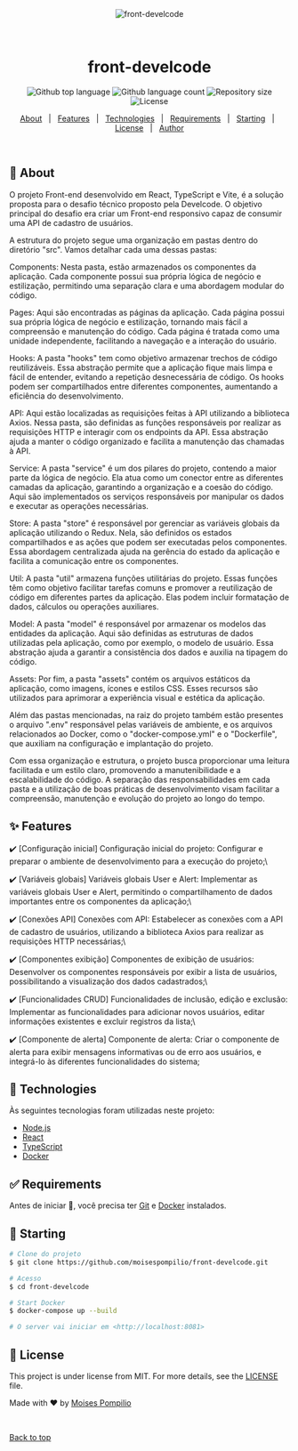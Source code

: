 <div align="center" id="top"> 
  <img src="./.github/app.gif" alt="front-develcode" />

  &#xa0;

</div>

<h1 align="center">front-develcode</h1>

<p align="center">
  <img alt="Github top language" src="https://img.shields.io/github/languages/top/moisespompilio/front-develcode?color=56BEB8">

  <img alt="Github language count" src="https://img.shields.io/github/languages/count/moisespompilio/front-develcode?color=56BEB8">

  <img alt="Repository size" src="https://img.shields.io/github/repo-size/moisespompilio/front-develcode?color=56BEB8">

  <img alt="License" src="https://img.shields.io/github/license/moisespompilio/front-develcode?color=56BEB8">

</p>

<!-- Status -->

<!-- <h4 align="center"> 
	🚧  front-develcode 🚀 Under construction...  🚧
</h4> 

<hr> -->

<p align="center">
  <a href="#dart-about">About</a> &#xa0; | &#xa0; 
  <a href="#sparkles-features">Features</a> &#xa0; | &#xa0;
  <a href="#rocket-technologies">Technologies</a> &#xa0; | &#xa0;
  <a href="#white_check_mark-requirements">Requirements</a> &#xa0; | &#xa0;
  <a href="#checkered_flag-starting">Starting</a> &#xa0; | &#xa0;
  <a href="#memo-license">License</a> &#xa0; | &#xa0;
  <a href="https://github.com/moisespompilio" target="_blank">Author</a>
</p>

<br>

## :dart: About ##

O projeto Front-end desenvolvido em React, TypeScript e Vite, é a solução proposta para o desafio técnico proposto pela Develcode. O objetivo principal do desafio era criar um Front-end responsivo capaz de consumir uma API de cadastro de usuários.

A estrutura do projeto segue uma organização em pastas dentro do diretório "src". Vamos detalhar cada uma dessas pastas:

Components: Nesta pasta, estão armazenados os componentes da aplicação. Cada componente possui sua própria lógica de negócio e estilização, permitindo uma separação clara e uma abordagem modular do código.

Pages: Aqui são encontradas as páginas da aplicação. Cada página possui sua própria lógica de negócio e estilização, tornando mais fácil a compreensão e manutenção do código. Cada página é tratada como uma unidade independente, facilitando a navegação e a interação do usuário.

Hooks: A pasta "hooks" tem como objetivo armazenar trechos de código reutilizáveis. Essa abstração permite que a aplicação fique mais limpa e fácil de entender, evitando a repetição desnecessária de código. Os hooks podem ser compartilhados entre diferentes componentes, aumentando a eficiência do desenvolvimento.

API: Aqui estão localizadas as requisições feitas à API utilizando a biblioteca Axios. Nessa pasta, são definidas as funções responsáveis por realizar as requisições HTTP e interagir com os endpoints da API. Essa abstração ajuda a manter o código organizado e facilita a manutenção das chamadas à API.

Service: A pasta "service" é um dos pilares do projeto, contendo a maior parte da lógica de negócio. Ela atua como um conector entre as diferentes camadas da aplicação, garantindo a organização e a coesão do código. Aqui são implementados os serviços responsáveis por manipular os dados e executar as operações necessárias.

Store: A pasta "store" é responsável por gerenciar as variáveis globais da aplicação utilizando o Redux. Nela, são definidos os estados compartilhados e as ações que podem ser executadas pelos componentes. Essa abordagem centralizada ajuda na gerência do estado da aplicação e facilita a comunicação entre os componentes.

Util: A pasta "util" armazena funções utilitárias do projeto. Essas funções têm como objetivo facilitar tarefas comuns e promover a reutilização de código em diferentes partes da aplicação. Elas podem incluir formatação de dados, cálculos ou operações auxiliares.

Model: A pasta "model" é responsável por armazenar os modelos das entidades da aplicação. Aqui são definidas as estruturas de dados utilizadas pela aplicação, como por exemplo, o modelo de usuário. Essa abstração ajuda a garantir a consistência dos dados e auxilia na tipagem do código.

Assets: Por fim, a pasta "assets" contém os arquivos estáticos da aplicação, como imagens, ícones e estilos CSS. Esses recursos são utilizados para aprimorar a experiência visual e estética da aplicação.

Além das pastas mencionadas, na raiz do projeto também estão presentes o arquivo ".env" responsável pelas variáveis de ambiente, e os arquivos relacionados ao Docker, como o "docker-compose.yml" e o "Dockerfile", que auxiliam na configuração e implantação do projeto.

Com essa organização e estrutura, o projeto busca proporcionar uma leitura facilitada e um estilo claro, promovendo a manutenibilidade e a escalabilidade do código. A separação das responsabilidades em cada pasta e a utilização de boas práticas de desenvolvimento visam facilitar a compreensão, manutenção e evolução do projeto ao longo do tempo.

## :sparkles: Features ##

:heavy_check_mark: [Configuração inicial] Configuração inicial do projeto: Configurar e preparar o ambiente de desenvolvimento para a execução do projeto;\

:heavy_check_mark: [Variáveis globais] Variáveis globais User e Alert: Implementar as variáveis globais User e Alert, permitindo o compartilhamento de dados importantes entre os componentes da aplicação;\

:heavy_check_mark: [Conexões API] Conexões com API: Estabelecer as conexões com a API de cadastro de usuários, utilizando a biblioteca Axios para realizar as requisições HTTP necessárias;\

:heavy_check_mark: [Componentes exibição] Componentes de exibição de usuários: Desenvolver os componentes responsáveis por exibir a lista de usuários, possibilitando a visualização dos dados cadastrados;\

:heavy_check_mark: [Funcionalidades CRUD] Funcionalidades de inclusão, edição e exclusão: Implementar as funcionalidades para adicionar novos usuários, editar informações existentes e excluir registros da lista;\

:heavy_check_mark: [Componente de alerta] Componente de alerta: Criar o componente de alerta para exibir mensagens informativas ou de erro aos usuários, e integrá-lo às diferentes funcionalidades do sistema;


## :rocket: Technologies ##

Às seguintes tecnologias foram utilizadas neste projeto:

- [Node.js](https://nodejs.org/en/)
- [React](https://pt-br.reactjs.org/)
- [TypeScript](https://www.typescriptlang.org/)
- [Docker](https://www.docker.com/)

## :white_check_mark: Requirements ##

Antes de iniciar :checkered_flag:, você precisa ter [Git](https://git-scm.com) e [Docker](https://www.docker.com/) instalados.

## :checkered_flag: Starting ##

```bash
# Clone do projeto
$ git clone https://github.com/moisespompilio/front-develcode.git

# Acesso
$ cd front-develcode

# Start Docker
$ docker-compose up --build

# O server vai iniciar em <http://localhost:8081>
```

## :memo: License ##

This project is under license from MIT. For more details, see the [LICENSE](LICENSE.md) file.


Made with :heart: by <a href="https://github.com/moisespompilio" target="_blank">Moises Pompilio</a>

&#xa0;

<a href="#top">Back to top</a>
